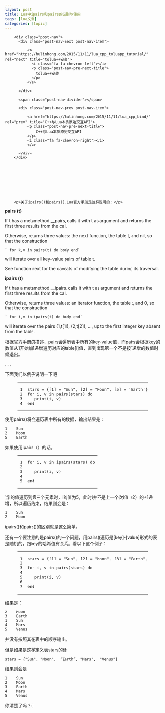 ```yaml
---
layout: post
title: Lua中ipairs和pairs的区别与使用 
tags: [lua文章]
categories: [topic]
---
```


      
      
      
      

      
        <div class="post-nav">
          <div class="post-nav-next post-nav-item">
            
              <a href="https://hulinhong.com/2015/11/11/lua_cpp_toluapp_tutorial/" rel="next" title="tolua++安装">
                <i class="fa fa-chevron-left"></i> 
                <p class="post-nav-pre-next-title">
                  tolua++安装
                </p> 
              </a>
            
          </div>

          <span class="post-nav-divider"></span>

          <div class="post-nav-prev post-nav-item">
            
              <a href="https://hulinhong.com/2015/11/11/lua_cpp_bind/" rel="prev" title="C++与Lua本质原始交互API">
              <p class="post-nav-pre-next-title">
                  C++与Lua本质原始交互API
              </p> 
              <i class="fa fa-chevron-right"></i>
              </a>
            
          </div>
        </div>
      

      
      

      
      

      
        <p>关于ipairs()和pairs(),Lua官方手册是这样说明的：</p>
<p><strong>pairs (t)</strong></p>
<p>If t has a metamethod __pairs, calls it with t as argument and returns the first three results from the call.</p>
<p>Otherwise, returns three values: the next function, the table t, and nil, so that the construction</p>
<pre><code>` for k,v in pairs(t) do body end`
</code></pre><p>will iterate over all key–value pairs of table t.</p>
<p>See function next for the caveats of modifying the table during its traversal.</p>
<p><strong>ipairs (t)</strong></p>
<p>If t has a metamethod __ipairs, calls it with t as argument and returns the first three results from the call.</p>
<p>Otherwise, returns three values: an iterator function, the table t, and 0, so that the construction</p>
<pre><code>` for i,v in ipairs(t) do body end`
</code></pre><p>will iterate over the pairs (1,t[1]), (2,t[2]), …, up to the first integer key absent from the table.</p>
<p>根据官方手册的描述，pairs会遍历表中所有的key-value值，而pairs会根据key的数值从1开始加1递增遍历对应的table[i]值，直到出现第一个不是按1递增的数值时候退出。</p>
<p><strong>. . .</strong></p>
<p>下面我们以例子说明一下吧<br><figure class="highlight lua"><table><tr><td class="gutter"><pre><span class="line">1</span><br><span class="line">2</span><br><span class="line">3</span><br><span class="line">4</span><br></pre></td><td class="code"><pre><span class="line">stars = {[<span class="number">1</span>] = <span class="string">"Sun"</span>, [<span class="number">2</span>] = <span class="string">"Moon"</span>, [<span class="number">5</span>] = <span class="string">'Earth'</span>}</span><br><span class="line"><span class="keyword">for</span> i, v <span class="keyword">in</span> <span class="built_in">pairs</span>(stars) <span class="keyword">do</span></span><br><span class="line">   <span class="built_in">print</span>(i, v)</span><br><span class="line"><span class="keyword">end</span></span><br></pre></td></tr></table></figure></p>
<p>使用pairs()将会遍历表中所有的数据，输出结果是：</p>
<pre><code>1    Sun
2    Moon
5    Earth
</code></pre><p>如果使用ipairs（）的话，</p>
<figure class="highlight lua"><table><tr><td class="gutter"><pre><span class="line">1</span><br><span class="line">2</span><br><span class="line">3</span><br><span class="line">4</span><br><span class="line">5</span><br></pre></td><td class="code"><pre><span class="line"><span class="keyword">for</span> i, v <span class="keyword">in</span> <span class="built_in">ipairs</span>(stars) <span class="keyword">do</span></span><br><span class="line"></span><br><span class="line">   <span class="built_in">print</span>(i, v)</span><br><span class="line"></span><br><span class="line"><span class="keyword">end</span></span><br></pre></td></tr></table></figure>
<p>当i的值遍历到第三个元素时，i的值为5，此时i并不是上一个次i值（2）的+1递增，所以遍历结束，结果则会是：</p>
<pre><code>1    Sun
2    Moon
</code></pre><p>ipairs()和pairs()的区别就是这么简单。</p>
<p>还有一个要注意的是pairs()的一个问题，用pairs()遍历是[key]-[value]形式的表是随机的，跟key的哈希值有关系。看以下这个例子：</p>
<figure class="highlight lua"><table><tr><td class="gutter"><pre><span class="line">1</span><br><span class="line">2</span><br><span class="line">3</span><br><span class="line">4</span><br><span class="line">5</span><br><span class="line">6</span><br><span class="line">7</span><br></pre></td><td class="code"><pre><span class="line">stars = {[<span class="number">1</span>] = <span class="string">"Sun"</span>, [<span class="number">2</span>] = <span class="string">"Moon"</span>, [<span class="number">3</span>] = <span class="string">"Earth"</span>, [<span class="number">4</span>] = <span class="string">"Mars"</span>, [<span class="number">5</span>] = <span class="string">"Venus"</span>}</span><br><span class="line"></span><br><span class="line"><span class="keyword">for</span> i, v <span class="keyword">in</span> <span class="built_in">pairs</span>(stars) <span class="keyword">do</span></span><br><span class="line"></span><br><span class="line">   <span class="built_in">print</span>(i, v)</span><br><span class="line"></span><br><span class="line"><span class="keyword">end</span></span><br></pre></td></tr></table></figure>
<p>结果是：</p>
<pre><code>2    Moon
3    Earth
1    Sun
4    Mars
5    Venus
</code></pre><p>并没有按照其在表中的顺序输出。</p>
<p>但是如果是这样定义表stars的话</p>
<p><code>stars = {"Sun", "Moon",  “Earth”, "Mars",  "Venus"}</code></p>
<p>结果则会是</p>
<pre><code>1    Sun
2    Moon
3    Earth
4    Mars
5    Venus
</code></pre><p>你清楚了吗？:)</p>
